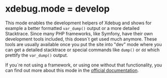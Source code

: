 # xdebug.mode = develop

This mode enables the development helpers of Xdebug and shows for example a better formatted `var_dump()` output or a more detailed Stacktrace. Since many PHP frameworks, like Symfony, have their own development tools included, this doesn´t get used much anymore. These tools are usually available once you put the site into "dev" mode where you can get a detailed stacktrace or special commands like `dump()` or `dd` which prettify the `var_dump()` output.

If you´re not using a framework, or using one without that functionality, you can find out more about this mode in the [official documentation](https://xdebug.org/docs/develop).